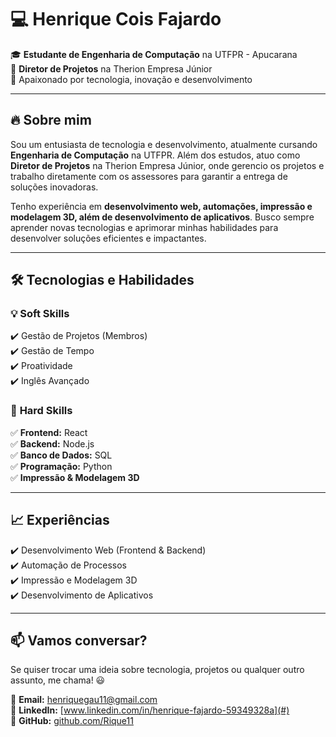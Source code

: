 # 💻 Henrique Cois Fajardo  

🎓 **Estudante de Engenharia de Computação** na UTFPR - Apucarana  
📌 **Diretor de Projetos** na Therion Empresa Júnior  
🚀 Apaixonado por tecnologia, inovação e desenvolvimento  

---

## 🔥 Sobre mim  

Sou um entusiasta de tecnologia e desenvolvimento, atualmente cursando **Engenharia de Computação** na UTFPR. Além dos estudos, atuo como **Diretor de Projetos** na Therion Empresa Júnior, onde gerencio os projetos e trabalho diretamente com os assessores para garantir a entrega de soluções inovadoras.  

Tenho experiência em **desenvolvimento web, automações, impressão e modelagem 3D, além de desenvolvimento de aplicativos**. Busco sempre aprender novas tecnologias e aprimorar minhas habilidades para desenvolver soluções eficientes e impactantes.  

---

## 🛠️ Tecnologias e Habilidades  

### 💡 **Soft Skills**  
✔️ Gestão de Projetos (Membros)  
✔️ Gestão de Tempo   
✔️ Proatividade  
✔️ Inglês Avançado  


### 🔧 **Hard Skills**  
✅ **Frontend:** React  
✅ **Backend:** Node.js  
✅ **Banco de Dados:** SQL  
✅ **Programação:** Python  
✅ **Impressão & Modelagem 3D**  

---

## 📈 Experiências  

✔️ Desenvolvimento Web (Frontend & Backend)  
✔️ Automação de Processos  
✔️ Impressão e Modelagem 3D  
✔️ Desenvolvimento de Aplicativos  

---

## 📫 Vamos conversar?  

Se quiser trocar uma ideia sobre tecnologia, projetos ou qualquer outro assunto, me chama! 😃  

📩 **Email:** henriquegau11@gmail.com  
💼 **LinkedIn:** [www.linkedin.com/in/henrique-fajardo-59349328a](#)  
🚀 **GitHub:** [github.com/Rique11](#)  


<!--
**Rique11/Rique11** is a ✨ _special_ ✨ repository because its `README.md` (this file) appears on your GitHub profile.

Here are some ideas to get you started:

- 🔭 I’m currently working on ...
- 🌱 I’m currently learning ...
- 👯 I’m looking to collaborate on ...
- 🤔 I’m looking for help with ...
- 💬 Ask me about ...
- 📫 How to reach me: ...
- 😄 Pronouns: ...
- ⚡ Fun fact: ...
-->
